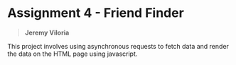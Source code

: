 # Assignment 4 - Friend Finder

> **Jeremy Viloria**

This project involves using asynchronous requests to fetch data and render the data on the HTML page using javascript.

